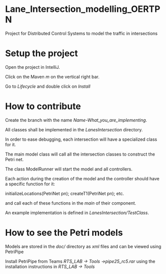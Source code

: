 # Lane_Intersection_modelling_OERTPN

Project for Distributed Control Systems to model the traffic in intersections

# Setup the project

Open the project in IntelliJ.

Click on the Maven *m* on the vertical right bar.

Go to *Lifecycle* and double click on *Install*

# How to contribute

Create the branch with the name *Name-What_you_are_implementing*.

All classes shall be implemented in the *LanesIntersection* directory.

In order to ease debugging, each intersection will have a specialized class for it.

The main model class will call all the intersection classes to construct the Petri net.

The class ModelRunner will start the model and all controllers.

Each action during the creation of the model and the controller should have a specific function for it:

initializeLocations(PetriNet pn);
createT1(PetriNet pn);
etc.

and call each of these functions in the *main* of their component.

An example implementation is defined in *LanesIntersection/TestClass*.

# How to see the Petri models

Models are stored in the *doc/* directory as *xml* files and can be viewed using PetriPipe

Install PetriPipe from Teams *RTS_LAB -> Tools ->pipe25_rc5.rar* using the installation instructions
in *RTS_LAB -> Tools*
